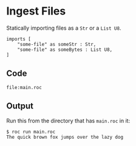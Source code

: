 # Ingest Files

Statically importing files as a `Str` or a `List U8`.

```roc
imports [
    "some-file" as someStr : Str,
    "some-file" as someBytes : List U8,
]
```

## Code
```roc
file:main.roc
```

## Output

Run this from the directory that has `main.roc` in it:

```
$ roc run main.roc
The quick brown fox jumps over the lazy dog
```
